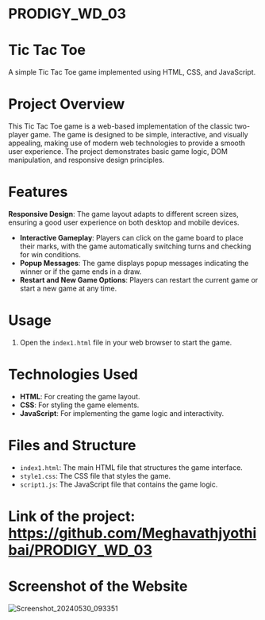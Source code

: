 # PRODIGY_WD_03

# Tic Tac Toe

A simple Tic Tac Toe game implemented using HTML, CSS, and JavaScript.

# Project Overview

This Tic Tac Toe game is a web-based implementation of the classic two-player game. The game is designed to be simple, interactive, and visually appealing, making use of modern web technologies to provide a smooth user experience. The project demonstrates basic game logic, DOM manipulation, and responsive design principles.

# Features

**Responsive Design**: The game layout adapts to different screen sizes, ensuring a good user experience on both desktop and mobile devices.
- **Interactive Gameplay**: Players can click on the game board to place their marks, with the game automatically switching turns and checking for win conditions.
- **Popup Messages**: The game displays popup messages indicating the winner or if the game ends in a draw.
- **Restart and New Game Options**: Players can restart the current game or start a new game at any time.

# Usage

1. Open the `index1.html` file in your web browser to start the game.

# Technologies Used

- **HTML**: For creating the game layout.
- **CSS**: For styling the game elements.
- **JavaScript**: For implementing the game logic and interactivity.

# Files and Structure

- `index1.html`: The main HTML file that structures the game interface.
- `style1.css`: The CSS file that styles the game.
- `script1.js`: The JavaScript file that contains the game logic.

# Link of the project: https://github.com/Meghavathjyothibai/PRODIGY_WD_03

# Screenshot of the Website  
![Screenshot_20240530_093351](https://github.com/Meghavathjyothibai/PRODIGY_WD_03/assets/168762488/86d767e9-0c60-4826-80c3-ff0397750151)

